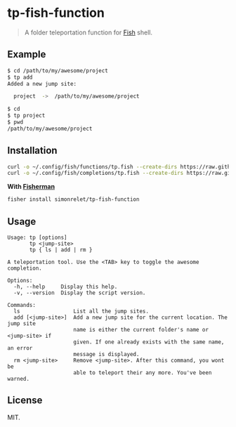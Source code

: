 # tp-fish-function

> A folder teleportation function for [Fish](http://fishshell.com/) shell.

## Example

```sh
$ cd /path/to/my/awesome/project
$ tp add
Added a new jump site:

  project  ->  /path/to/my/awesome/project

$ cd
$ tp project
$ pwd
/path/to/my/awesome/project
```

## Installation

```sh
curl -o ~/.config/fish/functions/tp.fish --create-dirs https://raw.githubusercontent.com/simonrelet/tp-fish-function/master/functions/tp.fish
curl -o ~/.config/fish/completions/tp.fish --create-dirs https://raw.githubusercontent.com/simonrelet/tp-fish-function/master/completions/tp.fish
```

**With [Fisherman](https://github.com/fisherman/fisherman)**

```sh
fisher install simonrelet/tp-fish-function
```

## Usage

```
Usage: tp [options]
       tp <jump-site>
       tp { ls | add | rm }

A teleportation tool. Use the <TAB> key to toggle the awesome completion.

Options:
  -h, --help     Display this help.
  -v, --version  Display the script version.

Commands:
  ls                 List all the jump sites.
  add [<jump-site>]  Add a new jump site for the current location. The jump site
                     name is either the current folder's name or <jump-site> if
                     given. If one already exists with the same name, an error
                     message is displayed.
  rm <jump-site>     Remove <jump-site>. After this command, you wont be
                     able to teleport their any more. You've been warned.
```

## License

MIT.
